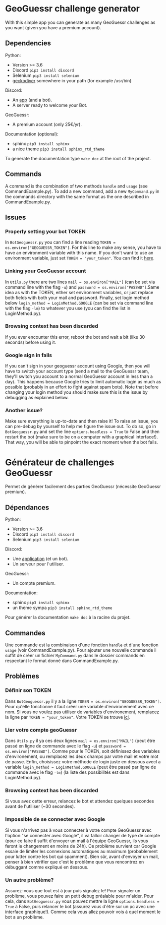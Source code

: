 # GeoGuessr challenge generator

With this simple app you can generate as many GeoGuessr challenges as you want (given you have a premium account).

## Dependencies

Python:
- Version >= 3.6
- Discord `pip3 install discord`
- Selenium `pip3 install selenium`
- [geckodiver](https://github.com/mozilla/geckodriver/releases) somewhere in your path (for example /usr/bin)

Discord:
- An [app](https://discord.com/developers/applications) (and a bot).
- A server ready to welcome your Bot.

GeoGuessr:
- A premium account (only 25€/yr).

Documentation (optional):
- sphinx `pip3 install sphinx`
- a nice theme `pip3 install sphinx_rtd_theme`

To generate the documentation type `make doc` at the root of the project.

## Commands

A command is the combination of two methods `handle` and `usage` (see CommandExample.py).
To add a new command, add a new `MyCommand.py` in the commands directory with the same format
as the one described in CommandExample.py.

## Issues

### Properly setting your bot TOKEN

In `BotGeoguessr.py` you can find a line reading `TOKEN = os.environ["GEOGUESSR_TOKEN"]`. 
For this line to make any sense, you have to have an environment variable with this name.
If you don't want to use an environment variable, just set `TOKEN = "your_token"`. You can find it
[here](https://discord.com/developers/applications).

### Linking your GeoGuessr account

In `Utils.py` there are two lines `mail = os.environ["MAIL"]` (can be set via command line with the flag `-u`) and `password = os.environ["PASSWD"]`.Same idea as with the TOKEN, either set environment variables, or just replace both fields with both your mail and password. Finally, set login method below `login_method = LoginMethod.GOOGLE` (can be set via command line with the flag `-lm`) to whatever you use (you can find the list in LoginMethod.py).

### Browsing context has been discarded

If you ever encounter this error, reboot the bot and wait a bit (like 30 seconds) before using it.

### Google sign in fails

If you can't sign in your geoguessr account using Google, then you will have to switch your account type (send a mail to the GeoGuessr team, they'll switch you account to a normal GeoGuessr account in less than a day). This happens because Google tries to limit automatic login as much as possible (probably in an effort to fight against spam bots). Note that before changing your login method you should make sure this is the issue by debugging as explained below.

### Another issue?

Make sure everything is up-to-date and then raise it! To raise an issue, you can pre-debug by yourself to help me figure the issue out. To do so, go in `BotGeoguessr.py` and set the line `options.headless = True` to False and then restart the bot (make sure to be on a computer with a graphical interface!). That way, you will be able to pinpoint the exact moment when the bot fails.

# Générateur de challenges GeoGuessr

Permet de générer facilement des parties GeoGuessr (nécessite GeoGuessr premium).

## Dépendances

Python:
- Version >= 3.6
- Discord `pip3 install discord`
- Selenium `pip3 install selenium`

Discord:
- Une [application](https://discord.com/developers/applications) (et un bot).
- Un serveur pour l'utiliser.

GeoGuessr:
- Un compte premium.

Documentation:
- sphinx `pip3 install sphinx`
- un thème sympa `pip3 install sphinx_rtd_theme`

Pour générer la documentation `make doc` à la racine du projet.

## Commandes

Une commande est la combinaison d'une fonction `handle` et d'une fonction `usage` (voir CommandExample.py).
Pour ajouter une nouvelle commande il suffit de créer un fichier `MyCommand.py` dans le dossier commands en
respectant le format donné dans CommandExample.py.

## Problèmes

### Définir son TOKEN

Dans `BotGeoguessr.py` il y a la ligne `TOKEN = os.environ["GEOGUESSR_TOKEN"]`. 
Pour qu'elle fonctionne il faut créer une variable d'environement avec ce nom.
Si vous ne voulez pas utiliser de variables d'environement, remplacez la ligne par
`TOKEN = "your_token"`. Votre TOKEN se trouve [ici](https://discord.com/developers/applications).

### Lier votre compte geoGuessr

Dans `Utils.py` il ya ces deux lignes `mail = os.environ["MAIL"]` (peut être passé en ligne de commande avec le flag `-u`) et `password = os.environ["PASSWD"]`. Comme pour le TOKEN, soit définissez des variables d'environement, ou remplacez les deux champs par votre mail et votre mot de passe. Enfin, choisissez votre méthode de login juste en dessous avecl a variable `login_method = LoginMethod.GOOGLE` (peut être passé par ligne de commande avec le flag `-lm`) (la liste des possibilités est dans LoginMethod.py).

### Browsing context has been discarded

Si vous avez cette erreur, relancez le bot et attendez quelques secondes avant de l'utiliser (~30 secondes).

### Impossible de se connecter avec Google

Si vous n'arrivez pas à vous connecter à votre compte GeoGuessr avec l'option "se connecter avec Google", il va falloir changer de type de compte (pour ce faire il suffit d'envoyer un mail à l'équipe GeoGuessr, ils vous feront le changement en moins de 24h). Ce problème survient car Google essaie de limiter les connexions automatiques au maximum (probablement pour lutter contre les bot qui spamment). Bien sûr, avant d'envoyer un mail, penser à bien vérifier que c'est le problème que vous rencontrez en débuggant comme expliqué en dessous.

### Un autre problème?

Assurez-vous que tout est à jour puis signalez le! Pour signaler un problème, vous pouvez faire un 
petit debug préalable pour m'aider. Pour cela, dans `BotGeoguessr.py` vous pouvez mettre la ligne 
`options.headless = True` à False, puis relancer le bot (assurez vous d'être sur un pc avec une interface graphique!). Comme cela vous allez pouvoir vois à quel moment le bot a un problème.